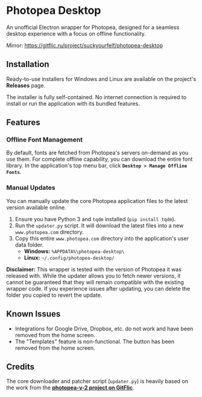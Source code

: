 # Photopea Desktop

An unofficial Electron wrapper for Photopea, designed for a seamless desktop experience with a focus on offline functionality. 

Mirror: https://gitflic.ru/project/suckyourfelf/photopea-desktop

## Installation

Ready-to-use installers for Windows and Linux are available on the project's **Releases** page.

The installer is fully self-contained. No internet connection is required to install or run the application with its bundled features.

## Features

### Offline Font Management

By default, fonts are fetched from Photopea's servers on-demand as you use them. For complete offline capability, you can download the entire font library. In the application's top menu bar, click **`Desktop > Manage Offline Fonts`**.

### Manual Updates

You can manually update the core Photopea application files to the latest version available online.

1.  Ensure you have Python 3 and `tqdm` installed (`pip install tqdm`).
2.  Run the `updater.py` script. It will download the latest files into a new `www.photopea.com` directory.
3.  Copy this entire `www.photopea.com` directory into the application's user data folder.
    *   **Windows:** `%APPDATA%\photopea-desktop\`
    *   **Linux:** `~/.config/photopea-desktop/`

**Disclaimer:** This wrapper is tested with the version of Photopea it was released with. While the updater allows you to fetch newer versions, it cannot be guaranteed that they will remain compatible with the existing wrapper code. If you experience issues after updating, you can delete the folder you copied to revert the update.

## Known Issues

*   Integrations for Google Drive, Dropbox, etc. do not work and have been removed from the home screen.
*   The "Templates" feature is non-functional. The button has been removed from the home screen.

## Credits

The core downloader and patcher script (`updater.py`) is heavily based on the work from the **[photopea-v-2 project on GitFlic](https://gitflic.ru/project/photopea-v2/photopea-v-2/)**.